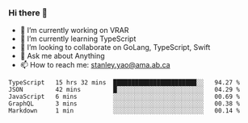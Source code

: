 ### Hi there 👋

- 🔭 I’m currently working on VRAR
- 🌱 I’m currently learning TypeScript
- 👯 I’m looking to collaborate on GoLang, TypeScript, Swift
- 💬 Ask me about Anything
- 📫 How to reach me: stanley.yao@ama.ab.ca


<!--START_SECTION:waka-->
```text
TypeScript   15 hrs 32 mins  ███████████████████████░░   94.27 % 
JSON         42 mins         █░░░░░░░░░░░░░░░░░░░░░░░░   04.29 % 
JavaScript   6 mins          ░░░░░░░░░░░░░░░░░░░░░░░░░   00.69 % 
GraphQL      3 mins          ░░░░░░░░░░░░░░░░░░░░░░░░░   00.38 % 
Markdown     1 min           ░░░░░░░░░░░░░░░░░░░░░░░░░   00.14 %
```
<!--END_SECTION:waka-->
